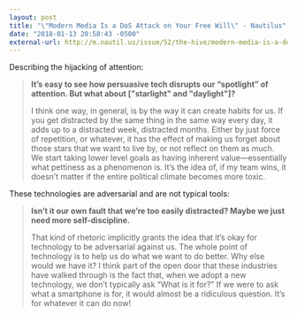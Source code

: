 ```yaml
---
layout: post
title: "\"Modern Media Is a DoS Attack on Your Free Will\" - Nautilus"
date: "2018-01-13 20:58:43 -0500"
external-url: http://m.nautil.us/issue/52/the-hive/modern-media-is-a-dos-attack-on-your-free-will
---
```


Describing the hijacking of attention:

> **It’s easy to see how persuasive tech disrupts our “spotlight” of
> attention. But what about ["starlight" and "daylight"]?**
>
> I think one way, in general, is by the way it can create habits for us.
> If you get distracted by the same thing in the same way every day, it
> adds up to a distracted week, distracted months. Either by just force of
> repetition, or whatever, it has the effect of making us forget about
> those stars that we want to live by, or not reflect on them as much. We
> start taking lower level goals as having inherent value—essentially what
> pettiness as a phenomenon is. It’s the idea of, if my team wins, it
> doesn’t matter if the entire political climate becomes more toxic.

These technologies are adversarial and are not typical tools:

> **Isn’t it our own fault that we’re too easily distracted? Maybe we just
> need more self-discipline.**
>
> That kind of rhetoric implicitly grants the idea that it’s okay for
> technology to be adversarial against us. The whole point of technology is
> to help us do what we want to do better. Why else would we have it? I
> think part of the open door that these industries have walked through is
> the fact that, when we adopt a new technology, we don’t typically ask
> “What is it for?” If we were to ask what a smartphone is for, it would
> almost be a ridiculous question. It’s for whatever it can do now!
